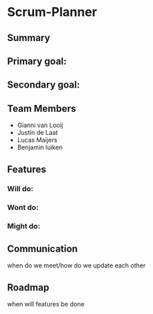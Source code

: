 # Scrum-Planner

## Summary

## Primary goal: 
## Secondary goal:

## Team Members
  * Gianni van Looij
  * Justin de Laat
  * Lucas Maijers
  * Benjamin luiken

## Features
  ### Will do:
  ### Wont do:
  ### Might do:

## Communication
  when do we meet/how do we update each other

## Roadmap
  when will features be done

